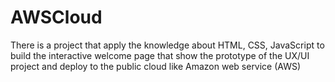 # AWSCloud
There is a project that apply the knowledge about HTML, CSS, JavaScript to build the interactive welcome page that show the prototype of the UX/UI project and deploy to the public cloud like Amazon web service (AWS)
